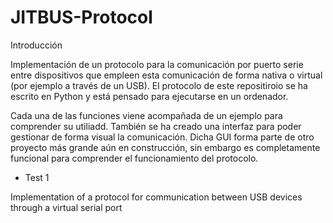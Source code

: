 
# JITBUS-Protocol

Introducción

Implementación de un protocolo para la comunicación por puerto serie entre dispositivos que empleen esta comunicación de forma nativa o virtual (por ejemplo a través de un USB). El protocolo de este repositiroio se ha escrito en Python y está pensado para ejecutarse en un ordenador. 

Cada una de las funciones viene acompañada de un ejemplo para comprender su utiliadd. También se ha creado una interfaz para poder gestionar de forma visual la comunicación. Dicha GUI forma parte de otro proyecto más grande aún en construcción, sin embargo es completamente funcional para comprender el funcionamiento del protocolo.

* Test 1





 Implementation of a protocol for communication between USB devices through a virtual serial port
